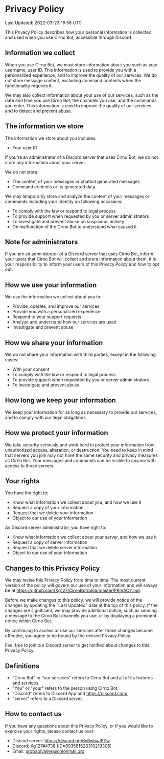 # Privacy Policy

Last Updated: 2022-03-23 16:58 UTC

This Privacy Policy describes how your personal information is collected and used when you use Cirno Bot, accessible through Discord.

## Information we collect

When you use Cirno Bot, we must store information about you such as your username, user ID. This information is used to provide you with a personalized experience, and to improve the quality of our services. We do not store message content, excluding command contents when the functionality requires it.

We may also collect information about your use of our services, such as the date and time you use Cirno Bot, the channels you use, and the commands you enter. This information is used to improve the quality of our services and to detect and prevent abuse.

## The information we store

The information we store about you includes:

- Your user ID

If you're an administrator of a Discord server that uses Cirno Bot, we do not store any information about your server.

We do not store:

- The content of your messages or chatbot generated messages
- Command contents or its generated data

We may temporarily store and analyze the content of your messages or commands including your identity on following occasions:

- To comply with the law or respond to legal process
- To provide support when requested by you or server administrators
- To investigate and prevent abuse on suspicious activity
- On malfunction of the Cirno Bot to understand what caused it

## Note for administrators

If you are an administrator of a Discord server that uses Cirno Bot, inform your users that Cirno Bot will collect and store information about them, it is your responsibility to inform your users of this Privacy Policy and how to opt out.

## How we use your information

We use the information we collect about you to:

- Provide, operate, and improve our services
- Provide you with a personalized experience
- Respond to your support requests
- Analyze and understand how our services are used
- Investigate and prevent abuse

## How we share your information

We do not share your information with third parties, except in the following cases:

- With your consent
- To comply with the law or respond to legal process
- To provide support when requested by you or server administrators
- To investigate and prevent abuse

## How long we keep your information

We keep your information for as long as necessary to provide our services, and to comply with our legal obligations.

## How we protect your information

We take security seriously and work hard to protect your information from unauthorized access, alteration, or destruction. You need to keep in mind that servers you join may not have the same security and privacy measures as Cirno Bot. Your messages and commands can be visible to anyone with access to those servers.

## Your rights

You have the right to:

- Know what information we collect about you, and how we use it
- Request a copy of your information
- Request that we delete your information
- Object to our use of your information

As Discord server administrator, you have right to:

- Know what information we collect about your server, and how we use it
- Request a copy of server information
- Request that we delete server information
- Object to our use of your information

## Changes to this Privacy Policy

We may revise this Privacy Policy from time to time. The most current version of the policy will govern our use of your information and will always be at https://github.com/Xg127/CirnoBot/blob/master/PRIVACY.md.

Before we make changes to this policy, we will provide notice of the changes by updating the "Last Updated" date at the top of this policy. If the changes are significant, we may provide additional notice, such as sending a message to the Cirno Bot channels you use, or by displaying a prominent notice within Cirno Bot.

By continuing to access or use our services after those changes become effective, you agree to be bound by the revised Privacy Policy.

Feel free to join our Discord server to get notified about changes to this Privacy Policy.

## Definitions

- "Cirno Bot" or "our services" refers to Cirno Bot and all of its features and services.
- "You" or "your" refers to the person using Cirno Bot.
- "Discord" refers to Discord App and https://discord.com/
- "server" refers to a Discord server.

## How to contact us

If you have any questions about this Privacy Policy, or if you would like to exercise your rights, please contact us over:

- Discord server: https://discord.gg/6x6wbaJFYw
- Discord: Xg127#4738 (ID=893581523310219305)
- Email: probablyalive@onionmail.org
